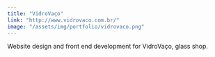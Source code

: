 ```yaml
---
title: "VidroVaço"
link: "http://www.vidrovaco.com.br/"
image: "/assets/img/portfolio/vidrovaco.png"
---
```

Website design and front end development for VidroVaço, glass shop.
